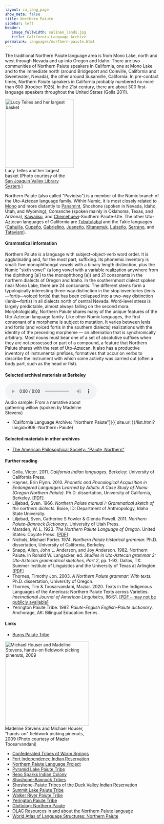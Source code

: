 ```yaml
---
layout: ca_lang_page
show_meta: false
title: Northern Paiute
sidebar: left
header:
   image_fullwidth: salinan_lands.jpg
   title: California Language Archive
permalink: languages/northern-paiute.html
---
```


The traditional Northern Paiute language area is from Mono Lake, north and west through Nevada and up into Oregon and Idaho. There are two communities of Northern Paiute speakers in California, one at Mono Lake and to the immediate north (around Bridgeport and Coleville, California and Sweetwater, Nevada), the other around Susanville, California. In pre-contact times, Northern Paiute speakers in California probably numbered no more than 600 (Kroeber 1925). In the 21st century, there are about 300 first-language speakers throughout the United States (Golla 2011).

<div class="image fit left" style="width: 225px;">
<img alt="Lucy Telles and her largest basket" src="{{ site.urlimg }}northern-paiute-project.jpg" width="225px"/>
<div class="caption">
Lucy Telles and her largest basket (Photo courtesy of the <a href="http://www.oac.cdlib.org/ark:/13030/kt9199q6g6/?layout=metadata&amp;brand=oac4">San Joaquin Valley Library System</a>.)
</div>
</div>

Northern Paiute (also called "Paviotso") is a member of the Numic branch of the Uto-Aztecan language family. Within Numic, it is most closely related to [Mono](mono.html) and more distantly to [Panamint](panamint.html), Shoshone (spoken in Nevada, Idaho, Utah, and Wyoming), Comanche (spoken mainly in Oklahoma, Texas, and Arizona), [Kawaiisu](kawaiisu.html), and [Chemehuevi](chemehuevi.html)-Southern Paiute-Ute. The other Uto-Aztecan languages of California are [Tubatulabal](tubatulabal.html) and the Takic languages ([Cahuilla](cahuilla.html), [Cupeño](cupeno.html), [Gabrielino](gabrielino.html), [Juaneño](juaneno.html), [Kitanemuk](kitanemuk.html), [Luiseño](luiseno.html), [Serrano](serrano.html), and [Tataviam](tataviam.html)).

#### Grammatical information

Northern Paiute is a language with subject-object-verb word order. It is agglutinating and, for the most part, suffixing. Its phonemic inventory is small: five monophthongal vowels with a binary length distinction, plus the Numic "sixth vowel" (a long vowel with a variable realization anywhere from the diphthong [ai] to the monophthong [e]) and 21 consonants in the northern dialects of Oregon and Idaho. In the southernmost dialect spoken near Mono Lake, there are 24 consonants. The different stems form a typologically interesting three-way distinction in the stop inventories (lenis—fortis—voiced fortis) that has been collapsed into a two-way distinction (lenis—fortis) in all dialects north of central Nevada. Word-level stress is largely predictable, almost always falling on the second mora. Morphologically, Northern Paiute shares many of the unique features of the Uto-Aztecan language family. Like other Numic languages, the first consonant of a morpheme is subject to mutation. It varies between lenis and fortis (and voiced fortis in the southern dialects) realizations with the identity of the preceding morpheme — an alternation that is synchronically arbitrary. Most nouns must bear one of a set of absolutive suffixes when they are not possessed or part of a compound, a feature that Northern Paiute shares with the rest of Uto-Aztecan. It also has a productive inventory of instrumental prefixes, formatives that occur on verbs to describe the instrument with which some activity was carried out (often a body part, such as the head or fist).

#### Selected archival materials at Berkeley

<div class="image right" style="width: 250px;">
<audio controls="true">
<source src="{{ site.urlaudio }}northern-paiute-sound.mp3" type="audio/mpeg"/>
Your browser does not support the audio element.
</audio>
<div class="caption">
Audio sample: From a narrative about gathering willow (spoken by Madeline Stevens)
</div>
</div>

* [California Language Archive: "Northern Paiute"]({{ site.url }}/list.html?langid=908=Northern+Paiute)

#### Selected materials in other archives

* [The American Philosophical Society: "Paiute, Northern"](https://indigenousguide.amphilsoc.org/search?f%5B0%5D=guide_language_content_title%3APaiute%2C%20Northern)

#### Further reading

* Golla, Victor. 2011. *California Indian languages.* Berkeley: University of California Press.
* Haynes, Erin Flynn. 2010. *Phonetic and Phonological Acquisition in Endangered Languages Learned by Adults: A Case Study of Numu (Oregon Northern Paiute)*. Ph.D. dissertation, University of California, Berkeley. [[PDF](https://escholarship.org/uc/item/7s60m196)]
* Liljebad, Sven. 1966. *Northern Paiute manual I: Grammatical sketch of the northern dialects.* Boise, ID: Department of Anthropology, Idaho State University.
* Liljebad, Sven, Catherine S Fowler &amp; Glenda Powell. 2011. *Northern Paiute–Bannock Dictionary*. University of Utah Press.
* Marsden, W. L. 1923. *The Northern Paiute Language of Oregon*. United States: Coyote Press. [[PDF](https://digitalassets.lib.berkeley.edu/anthpubs/ucb/text/ucp020-012.pdf)]
* Nichols, Michael Porter. 1974. *Northern Paiute historical grammar.* Ph.D. dissertation, University of California, Berkeley.
* Snapp, Allen, John L. Anderson, and Joy Anderson. 1982. Northern Paiute. In Ronald W. Langacker, ed. *Studies in Uto-Aztecan grammar 3: Uto-Aztecan grammatical sketches, Part 2*, pp. 1-92. Dallas, TX: Summer Institute of Linguistics and the University of Texas at Arlington. [[PDF](https://www.sil.org/system/files/reapdata/16/70/39/167039106100176625671752982451108780905/15222.pdf)]
* Thornes, Timothy Jon. 2003. *A Northern Paiute grammar: With texts.* Ph.D. dissertation, University of Oregon.
* Thornes, Tim &amp; Toosarvandani, Maziar. 2020. Texts in the Indigenous Languages of the Americas: Northern Paiute Texts across Varieties. *International Journal of American Linguistics*, 86:S1. [[PDF – may not be publicly available](https://www.journals.uchicago.edu/toc/ijal/2020/86/S1)]
* Yerington Paiute Tribe. 1987. *Paiute-English English-Paiute dictionary.* Anchorage, AK: Bilingual Education Series.

#### Links

* [Burns Paiute Tribe](http://www.burnspaiute-nsn.gov/)

<div class="image fit right" style="width: 275px;">
<img alt="Michael Houser and Madeline Stevens, hands-on fieldwork picking pinenuts, 2009" src="{{ site.urlimg }}northern-paiute-pinenut-picking.jpg" width="275px"/>
<div class="caption">
Madeline Stevens and Michael Houser, "hands-on" fieldwork picking pinenuts, 2009 (Photo courtesy of Maziar Toosarvandani)
</div>
</div>

* [Confederated Tribes of Warm Springs](https://warmsprings-nsn.gov/)
* [Fort Independence Indian Reservation](http://www.fortindependence.com/)
* [Northern Paiute Language Project](https://paiute.ucsc.edu/)
* [Pyramid Lake Paiute Tribe](http://plpt.nsn.us/)
* [Reno Sparks Indian Colony](http://www.rsic.org/)
* [Shoshone-Bannock Tribes](http://www2.sbtribes.com/)
* [Shoshone-Paiute Tribes of the Duck Valley Indian Reservation](http://www.shopaitribes.org/)
* [Summit Lake Paiute Tribe](http://www.summitlaketribe.org/)
* [Walker River Paiute Tribe](https://www.wrpt.org/)
* [Yerington Paiute Tribe](https://www.yeringtonpaiute.us/)
* [Glottolog: Northern Paiute](https://glottolog.org/resource/languoid/id/nort2954)
* [OLAC Resources in and about the Northern Paiute language](http://www.language-archives.org/language/pao)
* [World Atlas of Language Structures: Northern Paiute](http://wals.info/languoid/lect/wals_code_pno)

